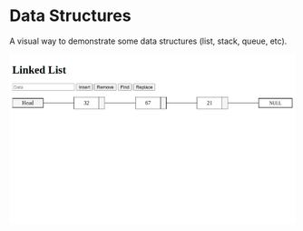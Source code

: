 # Data Structures

A visual way to demonstrate some data structures (list, stack, queue, etc).

![Print](print.jpg)